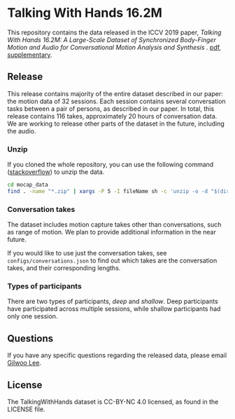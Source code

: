 # Talking With Hands 16.2M 

This repository contains the data released in the ICCV 2019 paper, *Talking With Hands 16.2M: A Large-Scale Dataset of Synchronized Body-Finger Motion and Audio for Conversational Motion Analysis and Synthesis* . [pdf](http://openaccess.thecvf.com/content_ICCV_2019/papers/Lee_Talking_With_Hands_16.2M_A_Large-Scale_Dataset_of_Synchronized_Body-Finger_ICCV_2019_paper.pdf), [supplementary](http://openaccess.thecvf.com/content_ICCV_2019/supplemental/Lee_Talking_With_Hands_ICCV_2019_supplemental.pdf).



## Release 

This release contains majority of the entire dataset described in our paper: the motion data of 32 sessions. Each session contains several conversation tasks between a pair of persons, as described in our paper. In total, this release contains 116 takes, approximately 20 hours of conversation data. We are working to release other parts of the dataset in the future, including the audio.



### Unzip

If you cloned the whole repository, you can use the following command ([stackoverflow](https://stackoverflow.com/questions/107995/how-do-you-recursively-unzip-archives-in-a-directory-and-its-subdirectories-from)) to unzip the data.

```bash
cd mocap_data
find . -name "*.zip" | xargs -P 5 -I fileName sh -c 'unzip -o -d "$(dirname "fileName")/$(basename -s .zip "fileName")" "fileName"'
```



### Conversation takes

The dataset includes motion capture takes other than conversations, such as range of motion. We plan to provide additional information in the near future.

If you would like to use just the conversation takes, see `configs/conversations.json` to find out which takes are the conversation takes, and their corresponding lengths.

### Types of participants
There are two types of participants, _deep_ and _shallow_. Deep participants have participated across multiple sessions, while shallow participants had only one session. 



## Questions

If you have any specific questions regarding the released data, please email [Gilwoo Lee](mailto:gilwoo301@gmail.com).

## License
The TalkingWithHands dataset is CC-BY-NC 4.0 licensed, as found in the LICENSE file.

